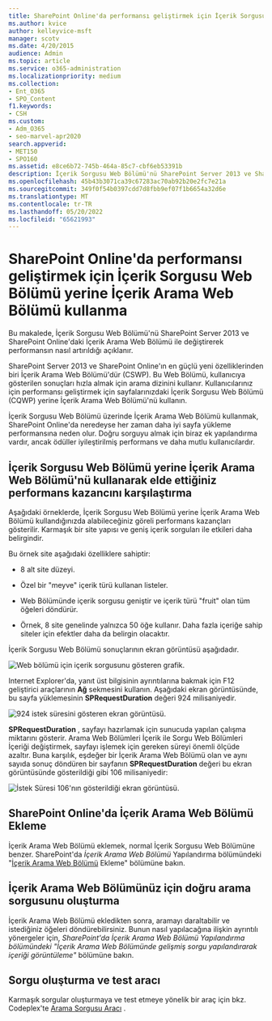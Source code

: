 ```yaml
---
title: SharePoint Online'da performansı geliştirmek için İçerik Sorgusu Web Bölümü yerine İçerik Arama Web Bölümü kullanma
ms.author: kvice
author: kelleyvice-msft
manager: scotv
ms.date: 4/20/2015
audience: Admin
ms.topic: article
ms.service: o365-administration
ms.localizationpriority: medium
ms.collection:
- Ent_O365
- SPO_Content
f1.keywords:
- CSH
ms.custom:
- Adm_O365
- seo-marvel-apr2020
search.appverid:
- MET150
- SPO160
ms.assetid: e8ce6b72-745b-464a-85c7-cbf6eb53391b
description: İçerik Sorgusu Web Bölümü'nü SharePoint Server 2013 ve SharePoint Online'daki İçerik Arama Web Bölümü ile değiştirerek performansı artırmayı öğrenin.
ms.openlocfilehash: 45b43b3071ca39c67283ac70ab92b20e2fc7e21a
ms.sourcegitcommit: 349f0f54b0397cdd7d8fbb9ef07f1b6654a32d6e
ms.translationtype: MT
ms.contentlocale: tr-TR
ms.lasthandoff: 05/20/2022
ms.locfileid: "65621993"
---
```

# <a name="using-content-search-web-part-instead-of-content-query-web-part-to-improve-performance-in-sharepoint-online"></a>SharePoint Online'da performansı geliştirmek için İçerik Sorgusu Web Bölümü yerine İçerik Arama Web Bölümü kullanma

Bu makalede, İçerik Sorgusu Web Bölümü'nü SharePoint Server 2013 ve SharePoint Online'daki İçerik Arama Web Bölümü ile değiştirerek performansın nasıl artırıldığı açıklanır.
  
SharePoint Server 2013 ve SharePoint Online'ın en güçlü yeni özelliklerinden biri İçerik Arama Web Bölümü'dür (CSWP). Bu Web Bölümü, kullanıcıya gösterilen sonuçları hızla almak için arama dizinini kullanır. Kullanıcılarınız için performansı geliştirmek için sayfalarınızdaki İçerik Sorgusu Web Bölümü (CQWP) yerine İçerik Arama Web Bölümü'nü kullanın.
  
İçerik Sorgusu Web Bölümü üzerinde İçerik Arama Web Bölümü kullanmak, SharePoint Online'da neredeyse her zaman daha iyi sayfa yükleme performansına neden olur. Doğru sorguyu almak için biraz ek yapılandırma vardır, ancak ödüller iyileştirilmiş performans ve daha mutlu kullanıcılardır.
  
## <a name="comparing-the-performance-gain-you-get-from-using-content-search-web-part-instead-of-content-query-web-part"></a>İçerik Sorgusu Web Bölümü yerine İçerik Arama Web Bölümü'nü kullanarak elde ettiğiniz performans kazancını karşılaştırma

Aşağıdaki örneklerde, İçerik Sorgusu Web Bölümü yerine İçerik Arama Web Bölümü kullandığınızda alabileceğiniz göreli performans kazançları gösterilir. Karmaşık bir site yapısı ve geniş içerik sorguları ile etkileri daha belirgindir.
  
Bu örnek site aşağıdaki özelliklere sahiptir:
  
- 8 alt site düzeyi.
    
- Özel bir "meyve" içerik türü kullanan listeler.
    
- Web Bölümünde içerik sorgusu geniştir ve içerik türü "fruit" olan tüm öğeleri döndürür.
    
- Örnek, 8 site genelinde yalnızca 50 öğe kullanır. Daha fazla içeriğe sahip siteler için efektler daha da belirgin olacaktır.
    
İçerik Sorgusu Web Bölümü sonuçlarının ekran görüntüsü aşağıdadır.
  
![Web bölümü için içerik sorgusunu gösteren grafik.](../media/b3d41f20-dfe5-46ed-9c0a-31057e82de33.png)
  
Internet Explorer'da, yanıt üst bilgisinin ayrıntılarına bakmak için F12 geliştirici araçlarının **Ağ** sekmesini kullanın. Aşağıdaki ekran görüntüsünde, bu sayfa yüklemesinin **SPRequestDuration** değeri 924 milisaniyedir. 
  
![924 istek süresini gösteren ekran görüntüsü.](../media/343571f2-a249-4de2-bc11-2cee93498aea.png)
  
 **SPRequestDuration** , sayfayı hazırlamak için sunucuda yapılan çalışma miktarını gösterir. Arama Web Bölümleri İçerik ile Sorgu Web Bölümleri İçeriği değiştirmek, sayfayı işlemek için gereken süreyi önemli ölçüde azaltır. Buna karşılık, eşdeğer bir İçerik Arama Web Bölümü olan ve aynı sayıda sonuç döndüren bir sayfanın **SPRequestDuration** değeri bu ekran görüntüsünde gösterildiği gibi 106 milisaniyedir: 
  
![İstek Süresi 106'nın gösterildiği ekran görüntüsü.](../media/b46387ac-660d-4e5e-a11c-cc430e912962.png)
  
## <a name="adding-a-content-search-web-part-in-sharepoint-online"></a>SharePoint Online'da İçerik Arama Web Bölümü Ekleme

İçerik Arama Web Bölümü eklemek, normal İçerik Sorgusu Web Bölümüne benzer. SharePoint'da *İçerik Arama Web Bölümü* Yapılandırma bölümündeki "[İçerik Arama Web Bölümü](https://support.office.com/article/Configure-a-Content-Search-Web-Part-in-SharePoint-0dc16de1-dbe4-462b-babb-bf8338c36c9a) Ekleme" bölümüne bakın.
  
## <a name="creating-the-right-search-query-for-your-content-search-web-part"></a>İçerik Arama Web Bölümünüz için doğru arama sorgusunu oluşturma

İçerik Arama Web Bölümü ekledikten sonra, aramayı daraltabilir ve istediğiniz öğeleri döndürebilirsiniz. Bunun nasıl yapılacağına ilişkin ayrıntılı yönergeler için, *SharePoint'da İçerik Arama Web Bölümü Yapılandırma bölümündeki "İçerik Arama Web Bölümünde gelişmiş sorgu yapılandırarak içeriği görüntüleme"* bölümüne [](https://support.office.com/article/Configure-a-Content-Search-Web-Part-in-SharePoint-0dc16de1-dbe4-462b-babb-bf8338c36c9a)bakın.
  
## <a name="query-building-and-testing-tool"></a>Sorgu oluşturma ve test aracı

Karmaşık sorgular oluşturmaya ve test etmeye yönelik bir araç için bkz. Codeplex'te [Arama Sorgusu Aracı](https://sp2013searchtool.codeplex.com/) . 
  

